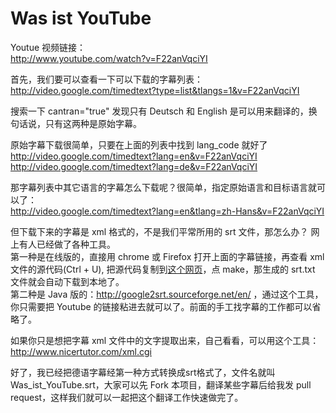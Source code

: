 Was ist YouTube
===============

Youtue 视频链接：  
http://www.youtube.com/watch?v=F22anVqciYI

首先，我们要可以查看一下可以下载的字幕列表：  
http://video.google.com/timedtext?type=list&tlangs=1&v=F22anVqciYI


搜索一下 cantran="true" 发现只有 Deutsch 和 English 是可以用来翻译的，换句话说，只有这两种是原始字幕。

原始字幕下载很简单，只要在上面的列表中找到 lang_code 就好了  
http://video.google.com/timedtext?lang=en&v=F22anVqciYI  
http://video.google.com/timedtext?lang=de&v=F22anVqciYI  
  
那字幕列表中其它语言的字幕怎么下载呢？很简单，指定原始语言和目标语言就可以了：  
http://video.google.com/timedtext?lang=en&tlang=zh-Hans&v=F22anVqciYI


但下载下来的字幕是 xml 格式的，不是我们平常所用的 srt 文件，那怎么办？ 网上有人已经做了各种工具。  
第一种是在线版的，直接用 chrome 或 Firefox 打开上面的字幕链接，再查看 xml 文件的源代码(Ctrl + U), 把源代码复制到[这个网页](http://greatdreamers.sinaapp.com/youtubesubs/raw.html)，点 make，那生成的 srt.txt 文件就会自动下载到本地了。  
第二种是 Java 版的：http://google2srt.sourceforge.net/en/ ，通过这个工具，你只需要把 Youtube 的链接粘进去就可以了。前面的手工找字幕的工作都可以省略了。  

如果你只是想把字幕 xml 文件中的文字提取出来，自己看看，可以用这个工具：http://www.nicertutor.com/xml.cgi

好了，我已经把德语字幕经第一种方式转换成srt格式了，文件名就叫Was_ist_YouTube.srt，大家可以先 Fork 本项目，翻译某些字幕后给我发 pull request，这样我们就可以一起把这个翻译工作快速做完了。

